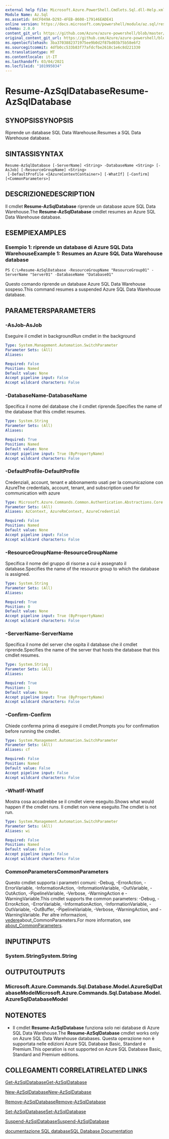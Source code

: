 ```yaml
---
external help file: Microsoft.Azure.PowerShell.Cmdlets.Sql.dll-Help.xml
Module Name: Az.Sql
ms.assetid: 84CF049A-D293-4FEB-8608-179146EADE41
online version: https://docs.microsoft.com/powershell/module/az.sql/resume-azsqldatabase
schema: 2.0.0
content_git_url: https://github.com/Azure/azure-powershell/blob/master/src/Sql/Sql/help/Resume-AzSqlDatabase.md
original_content_git_url: https://github.com/Azure/azure-powershell/blob/master/src/Sql/Sql/help/Resume-AzSqlDatabase.md
ms.openlocfilehash: 3ba3703882371975ee9b0d2f87bd03b75b58e6f2
ms.sourcegitcommit: 4dfb0cc533b83f77afdcfbe2618c1e6c8d221330
ms.translationtype: MT
ms.contentlocale: it-IT
ms.lasthandoff: 03/04/2021
ms.locfileid: "101995034"
---
```

# <span data-ttu-id="1f911-101">Resume-AzSqlDatabase</span><span class="sxs-lookup"><span data-stu-id="1f911-101">Resume-AzSqlDatabase</span></span>

## <span data-ttu-id="1f911-102">SYNOPSIS</span><span class="sxs-lookup"><span data-stu-id="1f911-102">SYNOPSIS</span></span>
<span data-ttu-id="1f911-103">Riprende un database SQL Data Warehouse.</span><span class="sxs-lookup"><span data-stu-id="1f911-103">Resumes a SQL Data Warehouse database.</span></span>

## <span data-ttu-id="1f911-104">SINTASSI</span><span class="sxs-lookup"><span data-stu-id="1f911-104">SYNTAX</span></span>

```
Resume-AzSqlDatabase [-ServerName] <String> -DatabaseName <String> [-AsJob] [-ResourceGroupName] <String>
 [-DefaultProfile <IAzureContextContainer>] [-WhatIf] [-Confirm] [<CommonParameters>]
```

## <span data-ttu-id="1f911-105">DESCRIZIONE</span><span class="sxs-lookup"><span data-stu-id="1f911-105">DESCRIPTION</span></span>
<span data-ttu-id="1f911-106">Il cmdlet **Resume-AzSqlDatabase** riprende un database azure SQL Data Warehouse.</span><span class="sxs-lookup"><span data-stu-id="1f911-106">The **Resume-AzSqlDatabase** cmdlet resumes an Azure SQL Data Warehouse database.</span></span>

## <span data-ttu-id="1f911-107">ESEMPI</span><span class="sxs-lookup"><span data-stu-id="1f911-107">EXAMPLES</span></span>

### <span data-ttu-id="1f911-108">Esempio 1: riprende un database di Azure SQL Data Warehouse</span><span class="sxs-lookup"><span data-stu-id="1f911-108">Example 1: Resumes an Azure SQL Data Warehouse database</span></span>
```
PS C:\>Resume-AzSqlDatabase -ResourceGroupName "ResourceGroup01" -ServerName "Server01" -DatabaseName "Database01"
```

<span data-ttu-id="1f911-109">Questo comando riprende un database Azure SQL Data Warehouse sospeso.</span><span class="sxs-lookup"><span data-stu-id="1f911-109">This command resumes a suspended Azure SQL Data Warehouse database.</span></span>

## <span data-ttu-id="1f911-110">PARAMETERS</span><span class="sxs-lookup"><span data-stu-id="1f911-110">PARAMETERS</span></span>

### <span data-ttu-id="1f911-111">-AsJob</span><span class="sxs-lookup"><span data-stu-id="1f911-111">-AsJob</span></span>
<span data-ttu-id="1f911-112">Eseguire il cmdlet in background</span><span class="sxs-lookup"><span data-stu-id="1f911-112">Run cmdlet in the background</span></span>

```yaml
Type: System.Management.Automation.SwitchParameter
Parameter Sets: (All)
Aliases:

Required: False
Position: Named
Default value: None
Accept pipeline input: False
Accept wildcard characters: False
```

### <span data-ttu-id="1f911-113">-DatabaseName</span><span class="sxs-lookup"><span data-stu-id="1f911-113">-DatabaseName</span></span>
<span data-ttu-id="1f911-114">Specifica il nome del database che il cmdlet riprende.</span><span class="sxs-lookup"><span data-stu-id="1f911-114">Specifies the name of the database that this cmdlet resumes.</span></span>

```yaml
Type: System.String
Parameter Sets: (All)
Aliases:

Required: True
Position: Named
Default value: None
Accept pipeline input: True (ByPropertyName)
Accept wildcard characters: False
```

### <span data-ttu-id="1f911-115">-DefaultProfile</span><span class="sxs-lookup"><span data-stu-id="1f911-115">-DefaultProfile</span></span>
<span data-ttu-id="1f911-116">Credenziali, account, tenant e abbonamento usati per la comunicazione con Azure</span><span class="sxs-lookup"><span data-stu-id="1f911-116">The credentials, account, tenant, and subscription used for communication with azure</span></span>

```yaml
Type: Microsoft.Azure.Commands.Common.Authentication.Abstractions.Core.IAzureContextContainer
Parameter Sets: (All)
Aliases: AzContext, AzureRmContext, AzureCredential

Required: False
Position: Named
Default value: None
Accept pipeline input: False
Accept wildcard characters: False
```

### <span data-ttu-id="1f911-117">-ResourceGroupName</span><span class="sxs-lookup"><span data-stu-id="1f911-117">-ResourceGroupName</span></span>
<span data-ttu-id="1f911-118">Specifica il nome del gruppo di risorse a cui è assegnato il database.</span><span class="sxs-lookup"><span data-stu-id="1f911-118">Specifies the name of the resource group to which the database is assigned.</span></span>

```yaml
Type: System.String
Parameter Sets: (All)
Aliases:

Required: True
Position: 0
Default value: None
Accept pipeline input: True (ByPropertyName)
Accept wildcard characters: False
```

### <span data-ttu-id="1f911-119">-ServerName</span><span class="sxs-lookup"><span data-stu-id="1f911-119">-ServerName</span></span>
<span data-ttu-id="1f911-120">Specifica il nome del server che ospita il database che il cmdlet riprende.</span><span class="sxs-lookup"><span data-stu-id="1f911-120">Specifies the name of the server that hosts the database that this cmdlet resumes.</span></span>

```yaml
Type: System.String
Parameter Sets: (All)
Aliases:

Required: True
Position: 1
Default value: None
Accept pipeline input: True (ByPropertyName)
Accept wildcard characters: False
```

### <span data-ttu-id="1f911-121">-Confirm</span><span class="sxs-lookup"><span data-stu-id="1f911-121">-Confirm</span></span>
<span data-ttu-id="1f911-122">Chiede conferma prima di eseguire il cmdlet.</span><span class="sxs-lookup"><span data-stu-id="1f911-122">Prompts you for confirmation before running the cmdlet.</span></span>

```yaml
Type: System.Management.Automation.SwitchParameter
Parameter Sets: (All)
Aliases: cf

Required: False
Position: Named
Default value: False
Accept pipeline input: False
Accept wildcard characters: False
```

### <span data-ttu-id="1f911-123">-WhatIf</span><span class="sxs-lookup"><span data-stu-id="1f911-123">-WhatIf</span></span>
<span data-ttu-id="1f911-124">Mostra cosa accadrebbe se il cmdlet viene eseguito.</span><span class="sxs-lookup"><span data-stu-id="1f911-124">Shows what would happen if the cmdlet runs.</span></span>
<span data-ttu-id="1f911-125">Il cmdlet non viene eseguito.</span><span class="sxs-lookup"><span data-stu-id="1f911-125">The cmdlet is not run.</span></span>

```yaml
Type: System.Management.Automation.SwitchParameter
Parameter Sets: (All)
Aliases: wi

Required: False
Position: Named
Default value: False
Accept pipeline input: False
Accept wildcard characters: False
```

### <span data-ttu-id="1f911-126">CommonParameters</span><span class="sxs-lookup"><span data-stu-id="1f911-126">CommonParameters</span></span>
<span data-ttu-id="1f911-127">Questo cmdlet supporta i parametri comuni: -Debug, -ErrorAction, -ErrorVariable, -InformationAction, -InformationVariable, -OutVariable, -OutAction, -PipelineVariable, -Verbose, -WarningAction e -WarningVariable.</span><span class="sxs-lookup"><span data-stu-id="1f911-127">This cmdlet supports the common parameters: -Debug, -ErrorAction, -ErrorVariable, -InformationAction, -InformationVariable, -OutVariable, -OutBuffer, -PipelineVariable, -Verbose, -WarningAction, and -WarningVariable.</span></span> <span data-ttu-id="1f911-128">Per altre informazioni, [vedere](http://go.microsoft.com/fwlink/?LinkID=113216)about_CommonParameters.</span><span class="sxs-lookup"><span data-stu-id="1f911-128">For more information, see [about_CommonParameters](http://go.microsoft.com/fwlink/?LinkID=113216).</span></span>

## <span data-ttu-id="1f911-129">INPUT</span><span class="sxs-lookup"><span data-stu-id="1f911-129">INPUTS</span></span>

### <span data-ttu-id="1f911-130">System.String</span><span class="sxs-lookup"><span data-stu-id="1f911-130">System.String</span></span>

## <span data-ttu-id="1f911-131">OUTPUT</span><span class="sxs-lookup"><span data-stu-id="1f911-131">OUTPUTS</span></span>

### <span data-ttu-id="1f911-132">Microsoft.Azure.Commands.Sql.Database.Model.AzureSqlDatabaseModel</span><span class="sxs-lookup"><span data-stu-id="1f911-132">Microsoft.Azure.Commands.Sql.Database.Model.AzureSqlDatabaseModel</span></span>

## <span data-ttu-id="1f911-133">NOTE</span><span class="sxs-lookup"><span data-stu-id="1f911-133">NOTES</span></span>
* <span data-ttu-id="1f911-134">Il cmdlet **Resume-AzSqlDatabase** funziona solo nei database di Azure SQL Data Warehouse.</span><span class="sxs-lookup"><span data-stu-id="1f911-134">The **Resume-AzSqlDatabase** cmdlet works only on Azure SQL Data Warehouse databases.</span></span> <span data-ttu-id="1f911-135">Questa operazione non è supportata nelle edizioni Azure SQL Database Basic, Standard e Premium.</span><span class="sxs-lookup"><span data-stu-id="1f911-135">This operation is not supported on Azure SQL Database Basic, Standard and Premium editions.</span></span>

## <span data-ttu-id="1f911-136">COLLEGAMENTI CORRELATI</span><span class="sxs-lookup"><span data-stu-id="1f911-136">RELATED LINKS</span></span>

[<span data-ttu-id="1f911-137">Get-AzSqlDatabase</span><span class="sxs-lookup"><span data-stu-id="1f911-137">Get-AzSqlDatabase</span></span>](./Get-AzSqlDatabase.md)

[<span data-ttu-id="1f911-138">New-AzSqlDatabase</span><span class="sxs-lookup"><span data-stu-id="1f911-138">New-AzSqlDatabase</span></span>](./New-AzSqlDatabase.md)

[<span data-ttu-id="1f911-139">Remove-AzSqlDatabase</span><span class="sxs-lookup"><span data-stu-id="1f911-139">Remove-AzSqlDatabase</span></span>](./Remove-AzSqlDatabase.md)

[<span data-ttu-id="1f911-140">Set-AzSqlDatabase</span><span class="sxs-lookup"><span data-stu-id="1f911-140">Set-AzSqlDatabase</span></span>](./Set-AzSqlDatabase.md)

[<span data-ttu-id="1f911-141">Suspend-AzSqlDatabase</span><span class="sxs-lookup"><span data-stu-id="1f911-141">Suspend-AzSqlDatabase</span></span>](./Suspend-AzSqlDatabase.md)

[<span data-ttu-id="1f911-142">documentazione SQL database</span><span class="sxs-lookup"><span data-stu-id="1f911-142">SQL Database Documentation</span></span>](https://docs.microsoft.com/azure/sql-database/)



